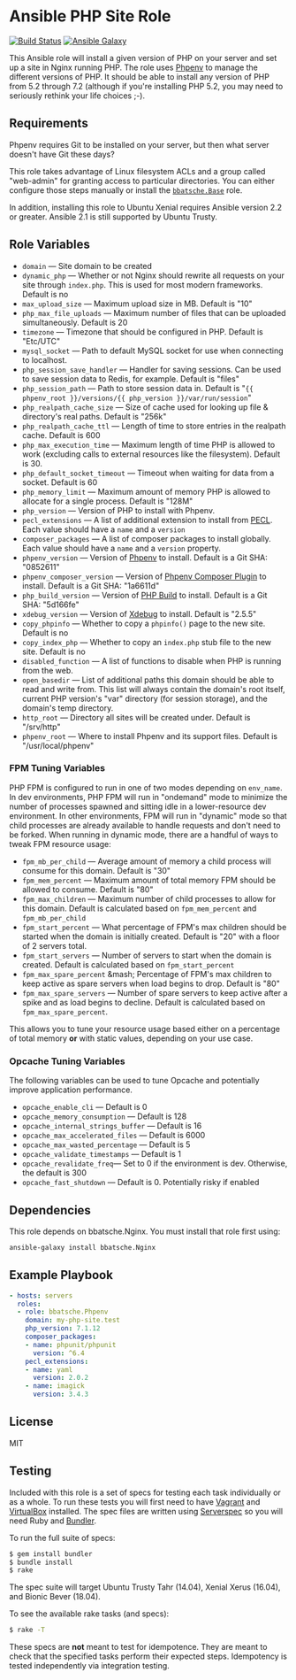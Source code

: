 Ansible PHP Site Role
========================

[![Build Status](https://travis-ci.org/bbatsche/Ansible-PHP-Site-Role.svg)](https://travis-ci.org/bbatsche/Ansible-PHP-Site-Role) [![Ansible Galaxy](https://img.shields.io/ansible/role/22583.svg)](https://galaxy.ansible.com/bbatsche/PHP)

This Ansible role will install a given version of PHP on your server and set up a site in Nginx running PHP. The role uses [Phpenv](https://github.com/madumlao/phpenv) to manage the different versions of PHP. It should be able to install any version of PHP from 5.2 through 7.2 (although if you're installing PHP 5.2, you may need to seriously rethink your life choices ;-).

Requirements
------------

Phpenv requires Git to be installed on your server, but then what server doesn't have Git these days?

This role takes advantage of Linux filesystem ACLs and a group called "web-admin" for granting access to particular directories. You can either configure those steps manually or install the [`bbatsche.Base`](https://galaxy.ansible.com/bbatsche/Base/) role.

In addition, installing this role to Ubuntu Xenial requires Ansible version 2.2 or greater. Ansible 2.1 is still supported by Ubuntu Trusty.

Role Variables
--------------

- `domain` &mdash; Site domain to be created
- `dynamic_php` &mdash; Whether or not Nginx should rewrite all requests on your site through `index.php`. This is used for most modern frameworks. Default is no
- `max_upload_size` &mdash; Maximum upload size in MB. Default is "10"
- `php_max_file_uploads` &mdash; Maximum number of files that can be uploaded simultaneously. Default is 20
- `timezone` &mdash; Timezone that should be configured in PHP. Default is "Etc/UTC"
- `mysql_socket` &mdash; Path to default MySQL socket for use when connecting to localhost.
- `php_session_save_handler` &mdash; Handler for saving sessions. Can be used to save session data to Redis, for example. Default is "files"
- `php_session_path` &mdash; Path to store session data in. Default is "`{{ phpenv_root }}/versions/{{ php_version }}/var/run/session`"
- `php_realpath_cache_size` &mdash; Size of cache used for looking up file & directory's real paths. Default is "256k"
- `php_realpath_cache_ttl` &mdash; Length of time to store entries in the realpath cache. Default is 600
- `php_max_execution_time` &mdash; Maximum length of time PHP is allowed to work (excluding calls to external resources like the filesystem). Default is 30.
- `php_default_socket_timeout` &mdash; Timeout when waiting for data from a socket. Default is 60
- `php_memory_limit` &mdash; Maximum amount of memory PHP is allowed to allocate for a single process. Default is "128M"
- `php_version` &mdash; Version of PHP to install with Phpenv.
- `pecl_extensions` &mdash; A list of additional extension to install from [PECL](https://pecl.php.net/). Each value should have a `name` and a `version`
- `composer_packages` &mdash; A list of composer packages to install globally. Each value should have a `name` and a `version` property.
- `phpenv_version` &mdash; Version of [Phpenv](https://github.com/madumlao/phpenv) to install. Default is a Git SHA: "0852611"
- `phpenv_composer_version` &mdash; Version of [Phpenv Composer Plugin](https://github.com/ryoakg/phpenv-composer) to install. Default is a Git SHA: "1a6611d"
- `php_build_version` &mdash; Version of [PHP Build](https://github.com/php-build/php-build) to install. Default is a Git SHA: "5d166fe"
- `xdebug_version` &mdash; Version of [Xdebug](https://xdebug.org/) to install. Default is "2.5.5"
- `copy_phpinfo` &mdash; Whether to copy a `phpinfo()` page to the new site. Default is no
- `copy_index_php` &mdash; Whether to copy an `index.php` stub file to the new site. Default is no
- `disabled_function` &mdash; A list of functions to disable when PHP is running from the web.
- `open_basedir` &mdash; List of additional paths this domain should be able to read and write from. This list will always contain the domain's root itself, current PHP version's "var" directory (for session storage), and the domain's temp directory.
- `http_root` &mdash; Directory all sites will be created under. Default is "/srv/http"
- `phpenv_root` &mdash; Where to install Phpenv and its support files. Default is "/usr/local/phpenv"

### FPM Tuning Variables

PHP FPM is configured to run in one of two modes depending on `env_name`. In dev environments, PHP FPM will run in "ondemand" mode to minimize the number of processes spawned and sitting idle in a lower-resource dev environment. In other environments, FPM will run in "dynamic" mode so that child processes are already available to handle requests and don't need to be forked. When running in dynamic mode, there are a handful of ways to tweak FPM resource usage:

- `fpm_mb_per_child` &mdash; Average amount of memory a child process will consume for this domain. Default is "30"
- `fpm_mem_percent` &mdash; Maximum amount of total memory FPM should be allowed to consume. Default is "80"
- `fpm_max_children` &mdash; Maximum number of child processes to allow for this domain. Default is calculated based on `fpm_mem_percent` and `fpm_mb_per_child`
- `fpm_start_percent` &mdash; What percentage of FPM's max children should be started when the domain is initially created. Default is "20" with a floor of 2 servers total.
- `fpm_start_servers` &mdash; Number of servers to start when the domain is created. Default is calculated based on `fpm_start_percent`
- `fpm_max_spare_percent` &mash; Percentage of FPM's max children to keep active as spare servers when load begins to drop. Default is "80"
- `fpm_max_spare_servers` &mdash; Number of spare servers to keep active after a spike and as load begins to decline. Default is calculated based on `fpm_max_spare_percent`.

This allows you to tune your resource usage based either on a percentage of total memory **or** with static values, depending on your use case.

### Opcache Tuning Variables

The following variables can be used to tune Opcache and potentially improve application performance.

- `opcache_enable_cli` &mdash; Default is 0
- `opcache_memory_consumption` &mdash; Default is 128
- `opcache_internal_strings_buffer` &mdash; Default is 16
- `opcache_max_accelerated_files` &mdash; Default is 6000
- `opcache_max_wasted_percentage` &mdash; Default is 5
- `opcache_validate_timestamps` &mdash; Default is 1
- `opcache_revalidate_freq`&mdash; Set to 0 if the environment is dev. Otherwise, the default is 300
- `opcache_fast_shutdown` &mdash; Default is 0. Potentially risky if enabled

Dependencies
------------

This role depends on bbatsche.Nginx. You must install that role first using:

```bash
ansible-galaxy install bbatsche.Nginx
```

Example Playbook
----------------

```yml
- hosts: servers
  roles:
  - role: bbatsche.Phpenv
    domain: my-php-site.test
    php_version: 7.1.12
    composer_packages:
    - name: phpunit/phpunit
      version: ^6.4
    pecl_extensions:
    - name: yaml
      version: 2.0.2
    - name: imagick
      version: 3.4.3
```

License
-------

MIT

Testing
-------

Included with this role is a set of specs for testing each task individually or as a whole. To run these tests you will first need to have [Vagrant](https://www.vagrantup.com/) and [VirtualBox](https://www.virtualbox.org/) installed. The spec files are written using [Serverspec](http://serverspec.org/) so you will need Ruby and [Bundler](http://bundler.io/).

To run the full suite of specs:

```bash
$ gem install bundler
$ bundle install
$ rake
```

The spec suite will target Ubuntu Trusty Tahr (14.04), Xenial Xerus (16.04), and Bionic Bever (18.04).

To see the available rake tasks (and specs):

```bash
$ rake -T
```

These specs are **not** meant to test for idempotence. They are meant to check that the specified tasks perform their expected steps. Idempotency is tested independently via integration testing.
